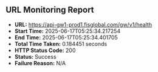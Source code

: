 ## URL Monitoring Report

- **URL:** https://api-gw1-prod1.fisglobal.com/gw/v1/health
- **Start Time:** 2025-06-17T05:25:34.217254
- **End Time:** 2025-06-17T05:25:34.401705
- **Total Time Taken:** 0.184451 seconds
- **HTTP Status Code:** 200
- **Status:** Success
- **Failure Reason:** N/A
